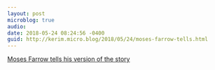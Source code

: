 ```yaml
---
layout: post
microblog: true
audio: 
date: 2018-05-24 08:24:56 -0400
guid: http://kerim.micro.blog/2018/05/24/moses-farrow-tells.html
---
```

[Moses Farrow tells his version of the story](http://mosesfarrow.blogspot.tw/2018/05/a-son-speaks-out-by-moses-farrow.html)
